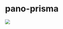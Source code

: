 # pano-prisma

[<img src="http://azuredeploy.net/deploybutton.png"/>](https://portal.azure.com/#create/Microsoft.Template/uri/https%3A%2F%2Fgithub.com%2Fkfp-panw%2Fpano-prisma%2Fblob%2Fmaster%2Ftemplate.json)
